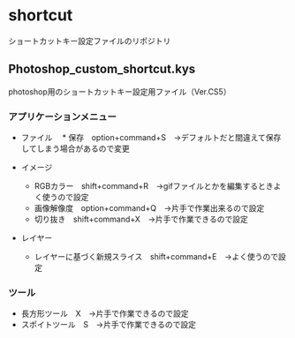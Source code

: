 shortcut
========

ショートカットキー設定ファイルのリポジトリ

## Photoshop_custom_shortcut.kys
photoshop用のショートカットキー設定用ファイル（Ver.CS5）

### アプリケーションメニュー
* ファイル
　* 保存　option+command+S　→デフォルトだと間違えて保存してしまう場合があるので変更

* イメージ
    * RGBカラー　shift+command+R　→gifファイルとかを編集するときよく使うので設定
    * 画像解像度　option+command+Q　→片手で作業出来るので設定
    * 切り抜き　shift+command+X　→片手で作業できるので設定

* レイヤー
    * レイヤーに基づく新規スライス　shift+command+E　→よく使うので設定

### ツール
* 長方形ツール　X　→片手で作業できるので設定
* スポイトツール　S　→片手で作業できるので設定